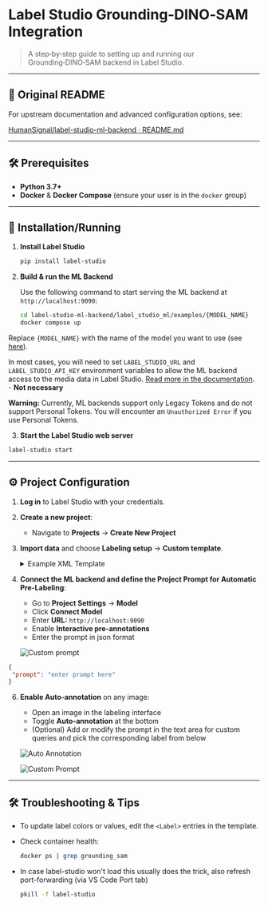 # Label Studio Grounding‑DINO‑SAM Integration

> A step‑by‑step guide to setting up and running our Grounding‑DINO‑SAM backend in Label Studio.

---

## 📖 Original README

For upstream documentation and advanced configuration options, see:

[HumanSignal/label-studio-ml-backend · README.md](https://github.com/HumanSignal/label-studio-ml-backend?tab=readme-ov-file#what-is-the-label-studio-ml-backend)

---

## 🛠️ Prerequisites

* **Python 3.7+**
* **Docker** & **Docker Compose** (ensure your user is in the `docker` group)

---

## 🚀 Installation/Running

1. **Install Label Studio**

   ```bash
   pip install label-studio
   ```
2. **Build & run the ML Backend**

   Use the following command to start serving the ML backend at `http://localhost:9090`:
   
   ```bash
   cd label-studio-ml-backend/label_studio_ml/examples/{MODEL_NAME}
   docker compose up
   ```


Replace `{MODEL_NAME}` with the name of the model you want to use (see [here](https://github.com/HumanSignal/label-studio-ml-backend?tab=readme-ov-file#models)). 

In most cases, you will need to set `LABEL_STUDIO_URL` and `LABEL_STUDIO_API_KEY` environment variables to allow the ML backend access to the media data in Label Studio.
[Read more in the documentation](https://labelstud.io/guide/ml#Allow-the-ML-backend-to-access-Label-Studio-data). - **Not necessary**

**Warning:** Currently, ML backends support only Legacy Tokens and do not support Personal Tokens. You will encounter an `Unauthorized Error` if you use Personal Tokens.


3. **Start the Label Studio web server**

  ```bash
  label-studio start
  ```

---

## ⚙️ Project Configuration

1. **Log in** to Label Studio with your credentials.

2. **Create a new project**:

   * Navigate to **Projects** → **Create New Project**

3. **Import data** and choose **Labeling setup** → **Custom template**.

   <details>
   <summary>Example XML Template</summary>

   ```xml
    <View>
      <!-- your image -->
      <Image name="image" value="$image" zoom="true"/>
    
      <!-- single prompt text area -->
      <TextArea name="prompt" toName="image"
                editable="true"
                rows="2" maxSubmissions="1"
                showSubmitButton="true"/>
    
      <!-- rectangle labels -->
      <RectangleLabels name="label1" toName="image">
        <Label value="fire"             background="#FFA39E"/>
        <Label value="smoke plumes"     background="#D4380D"/>
        <Label value="hot embers"       background="#FFC069"/>
        <Label value="smoldering zones" background="#AD8B00"/>
        <Label value="tree trunks"      background="#D3F261"/>
        <Label value="industrial tank"  background="#389E0D"/>
        <Label value="industrial pipe"  background="#5CDBD3"/>
        <Label value="fences"           background="#096DD9"/>
        <Label value="debris"           background="#ADC6FF"/>
        <Label value="navigable road"   background="#9254DE"/>
        <Label value="thermal hotspots" background="#F759AB"/>
        <Label value="flooded road"     background="#FFA39E"/>
        <Label value="submerged road surface" background="#D4380D"/>
        <Label value="flood entry-points"      background="#FFC069"/>
        <Label value="drain inlets"            background="#AD8B00"/>
        <Label value="chemical leaks"          background="#D3F261"/>
        <Label value="collapsed rubble"        background="#389E0D"/>
        <Label value="damaged buildings"       background="#5CDBD3"/>
        <Label value="cracked ground"          background="#096DD9"/>
        <Label value="human"                 background="#ADC6FF"/>
        <Label value="emergency personnel"     background="#9254DE"/>
        <Label value="firetrucks"              background="#F759AB"/>
        <Label value="ambulances"              background="#FFA39E"/>
        <Label value="hazard tape"             background="#D4380D"/>
        <Label value="cones"                   background="#FFC069"/>
      </RectangleLabels>
    
      <!-- brush labels -->
      <BrushLabels name="label2" toName="image">
        <Label value="fire"             background="#FFA39E"/>
        <Label value="smoke plumes"     background="#D4380D"/>
        <Label value="hot embers"       background="#FFC069"/>
        <Label value="smoldering zones" background="#AD8B00"/>
        <Label value="tree trunks"      background="#D3F261"/>
        <Label value="industrial tank"  background="#389E0D"/>
        <Label value="industrial pipe"  background="#5CDBD3"/>
        <Label value="fences"           background="#096DD9"/>
        <Label value="debris"           background="#ADC6FF"/>
        <Label value="navigable road"   background="#9254DE"/>
        <Label value="thermal hotspots" background="#F759AB"/>
        <Label value="flooded road"     background="#FFA39E"/>
        <Label value="submerged road surface" background="#D4380D"/>
        <Label value="flood entry-points"      background="#FFC069"/>
        <Label value="drain inlets"            background="#AD8B00"/>
        <Label value="chemical leaks"          background="#D3F261"/>
        <Label value="collapsed rubble"        background="#389E0D"/>
        <Label value="damaged buildings"       background="#5CDBD3"/>
        <Label value="cracked ground"          background="#096DD9"/>
        <Label value="human"                 background="#ADC6FF"/>
        <Label value="emergency personnel"     background="#9254DE"/>
        <Label value="firetrucks"              background="#F759AB"/>
        <Label value="ambulances"              background="#FFA39E"/>
        <Label value="hazard tape"             background="#D4380D"/>
        <Label value="cones"                   background="#FFC069"/>
      </BrushLabels>
    </View>
   ```

   </details>

4. **Connect the ML backend and define the Project Prompt for Automatic Pre-Labeling**:

   * Go to **Project Settings** → **Model**
   * Click **Connect Model**
   * Enter **URL:** `http://localhost:9090`
   * Enable **Interactive pre‑annotations**
   * Enter the prompt in json format

   ![Custom prompt](https://github.com/user-attachments/assets/22ea1be5-c646-4b6b-b1f0-fdb6b8150f23)


```json
{
 "prompt": "enter prompt here"
}
```



6. **Enable Auto‑annotation** on any image:

   * Open an image in the labeling interface
   * Toggle **Auto‑annotation** at the bottom
   * (Optional) Add or modify the prompt in the text area for custom queries and pick the corresponding label from below

   ![Auto Annotation](https://github.com/user-attachments/assets/b9a946b4-2a42-426b-8da5-8f9d7be8d360)

   ![Custom Prompt](https://github.com/user-attachments/assets/729d4401-f75b-4284-a4aa-20fc5d0c980f)

---

## 🛠️ Troubleshooting & Tips

* To update label colors or values, edit the `<Label>` entries in the template.
* Check container health:

  ```bash
  docker ps | grep grounding_sam
  ```
  
* In case label-studio won't load this usually does the trick, also refresh port-forwarding (via VS Code Port tab)

  ```bash
  pkill -f label-studio
  ```
